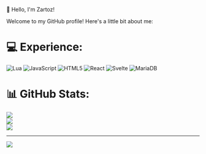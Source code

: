 👋 Hello, I'm Zartoz!

Welcome to my GitHub profile! Here's a little bit about me:

# 💻 Experience:
![Lua](https://img.shields.io/badge/lua-%232C2D72.svg?style=for-the-badge&logo=lua&logoColor=white) ![JavaScript](https://img.shields.io/badge/javascript-%23323330.svg?style=for-the-badge&logo=javascript&logoColor=%23F7DF1E) ![HTML5](https://img.shields.io/badge/html5-%23E34F26.svg?style=for-the-badge&logo=html5&logoColor=white) ![React](https://img.shields.io/badge/react-%2320232a.svg?style=for-the-badge&logo=react&logoColor=%2361DAFB) ![Svelte](https://img.shields.io/badge/svelte-%23f1413d.svg?style=for-the-badge&logo=svelte&logoColor=white) ![MariaDB](https://img.shields.io/badge/MariaDB-003545?style=for-the-badge&logo=mariadb&logoColor=white)

# 📊 GitHub Stats:
![](https://github-readme-stats.vercel.app/api?username=Zartozs&theme=dark&hide_border=false&include_all_commits=true&count_private=true)<br/>
![](https://github-readme-streak-stats.herokuapp.com/?user=Zartoz&theme=dark&hide_border=false)<br/>
![](https://github-readme-stats.vercel.app/api/top-langs/?username=Zartozs&theme=dark&hide_border=false&include_all_commits=true&count_private=true&layout=compact)

---
[![](https://visitcount.itsvg.in/api?id=Zartoz&icon=0&color=0)](https://visitcount.itsvg.in)

